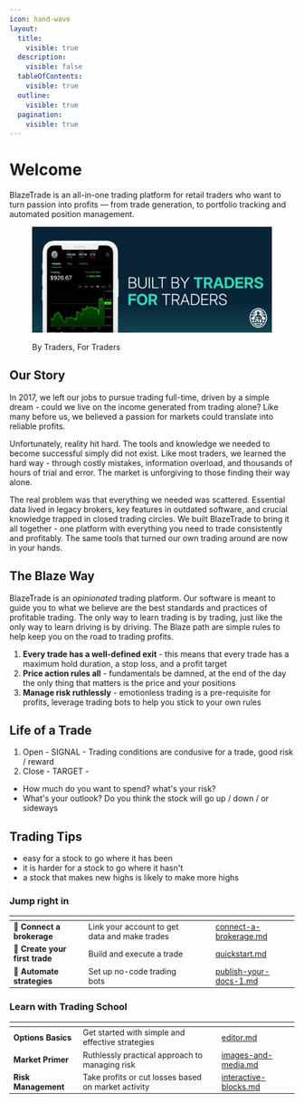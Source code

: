 ```yaml
---
icon: hand-wave
layout:
  title:
    visible: true
  description:
    visible: false
  tableOfContents:
    visible: true
  outline:
    visible: true
  pagination:
    visible: true
---
```


# Welcome

BlazeTrade is an all-in-one trading platform for retail traders who want to turn passion into profits — from trade generation, to portfolio tracking and automated position management.

<figure><img src=".gitbook/assets/welcome_email_header.png" alt=""><figcaption><p>By Traders, For Traders</p></figcaption></figure>

## Our Story

In 2017, we left our jobs to pursue trading full-time, driven by a simple dream - could we live on the income generated from trading alone? Like many before us, we believed a passion for markets could translate into reliable profits.

Unfortunately, reality hit hard. The tools and knowledge we needed to become successful simply did not exist. Like most traders, we learned the hard way - through costly mistakes, information overload, and thousands of hours of trial and error. The market is unforgiving to those finding their way alone.

The real problem was that everything we needed was scattered. Essential data lived in legacy brokers, key features in outdated software, and crucial knowledge trapped in closed trading circles. We built BlazeTrade to bring it all together - one platform with everything you need to trade consistently and profitably. The same tools that turned our own trading around are now in your hands.

## The Blaze Way

BlazeTrade is an _opinionated_ trading platform. Our software is meant to guide you to what we believe are the best standards and practices of profitable trading. The only way to learn trading is by trading, just like the only way to learn driving is by driving. The Blaze path are simple rules to help keep you on the road to trading profits.

1. **Every trade has a well-defined exit** - this means that every trade has a maximum hold duration, a stop loss, and a profit target
2. **Price action rules all** - fundamentals be damned, at the end of the day the only thing that matters is the price and your positions
3. **Manage risk ruthlessly** - emotionless trading is a pre-requisite for profits, leverage trading bots to help you stick to your own rules



## Life of a Trade

1. Open - SIGNAL - Trading conditions are condusive for a trade, good risk / reward
2. Close - TARGET -&#x20;

* How much do you want to spend? what's your risk?
* What's your outlook? Do you think the stock will go up / down / or sideways

## Trading Tips

* easy for a stock to go where it has been
* it is harder for a stock to go where it hasn't
* a stock that makes new highs is likely to make more highs



### Jump right in

<table data-view="cards"><thead><tr><th></th><th></th><th data-hidden data-card-cover data-type="files"></th><th data-hidden></th><th data-hidden data-card-target data-type="content-ref"></th></tr></thead><tbody><tr><td><span data-gb-custom-inline data-tag="emoji" data-code="1f50c">🔌</span> <strong>Connect a brokerage</strong></td><td>Link your account to get data and make trades</td><td></td><td></td><td><a href="getting-started/connect-a-brokerage.md">connect-a-brokerage.md</a></td></tr><tr><td><span data-gb-custom-inline data-tag="emoji" data-code="1f3af">🎯</span> <strong>Create your first trade</strong></td><td>Build and execute a trade </td><td></td><td></td><td><a href="getting-started/quickstart.md">quickstart.md</a></td></tr><tr><td><span data-gb-custom-inline data-tag="emoji" data-code="1f916">🤖</span>  <strong>Automate strategies</strong></td><td>Set up no-code trading bots</td><td></td><td></td><td><a href="getting-started/publish-your-docs-1.md">publish-your-docs-1.md</a></td></tr></tbody></table>

### Learn with Trading School

<table data-view="cards"><thead><tr><th></th><th></th><th></th><th data-hidden data-card-target data-type="content-ref"></th></tr></thead><tbody><tr><td><strong>Options Basics</strong></td><td>Get started with simple and effective strategies</td><td></td><td><a href="trading-school/editor.md">editor.md</a></td></tr><tr><td><strong>Market Primer</strong></td><td>Ruthlessly practical approach to managing risk</td><td></td><td><a href="trading-school/images-and-media.md">images-and-media.md</a></td></tr><tr><td><strong>Risk Management</strong></td><td>Take profits or cut losses based on market activity</td><td></td><td><a href="trading-school/interactive-blocks.md">interactive-blocks.md</a></td></tr></tbody></table>

